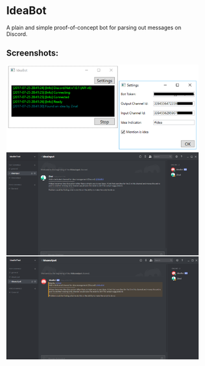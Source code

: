 # IdeaBot
A plain and simple proof-of-concept bot for parsing out messages on Discord.

## Screenshots:
![](GitResources/IdeaBot.png "Main Window")
![](GitResources/IdeaInput.png "Example of an idea (Input)")
![](GitResources/IdeaOutput.png "Example of an idea copied by the bot (Output)")
